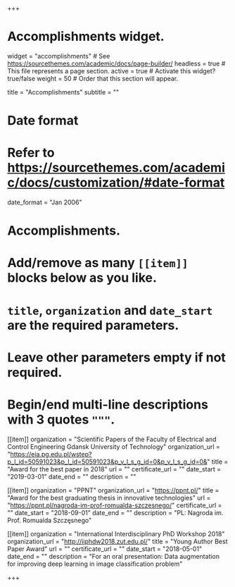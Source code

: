 +++
# Accomplishments widget.
widget = "accomplishments"  # See https://sourcethemes.com/academic/docs/page-builder/
headless = true  # This file represents a page section.
active = true  # Activate this widget? true/false
weight = 50  # Order that this section will appear.

title = "Accomplish&shy;ments"
subtitle = ""

# Date format
#   Refer to https://sourcethemes.com/academic/docs/customization/#date-format
date_format = "Jan 2006"

# Accomplishments.
#   Add/remove as many `[[item]]` blocks below as you like.
#   `title`, `organization` and `date_start` are the required parameters.
#   Leave other parameters empty if not required.
#   Begin/end multi-line descriptions with 3 quotes `"""`.

[[item]]
  organization = "Scientific Papers of the Faculty of Electrical and Control Engineering Gdansk University of Technology"
  organization_url = "https://eia.pg.edu.pl/wstep?p_l_id=50591023&p_l_id=50591023&p_v_l_s_g_id=0&p_v_l_s_g_id=0&"
  title = "Award for the best paper in 2018"
  url = ""
  certificate_url = ""
  date_start = "2019-03-01"
  date_end = ""
  description = ""

[[item]]
  organization = "PPNT"
  organization_url = "https://ppnt.pl/"
  title = "Award for the best graduating thesis in innovative technologies"
  url = "https://ppnt.pl/nagroda-im-prof-romualda-szczesnego/"
  certificate_url = ""
  date_start = "2018-09-01"
  date_end = ""
  description = "PL: Nagroda im. Prof. Romualda Szczęsnego"
  
[[item]]
  organization = "International Interdisciplinary PhD Workshop 2018"
  organization_url = "http://iiphdw2018.zut.edu.pl/"
  title = "Young Author Best Paper Award"
  url = ""
  certificate_url = ""
  date_start = "2018-05-01"
  date_end = ""
  description = "For an oral presentation: Data augmentation for improving deep learning in image classification problem"

+++
